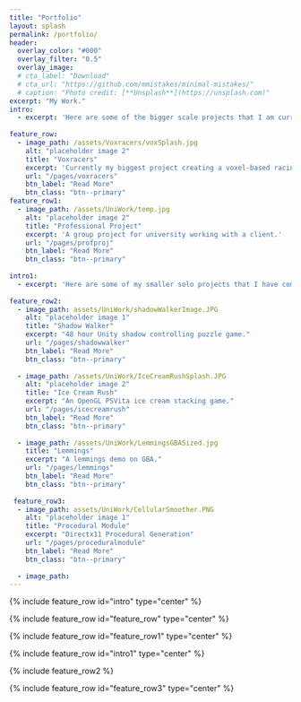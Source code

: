 ```yaml
---
title: "Portfolio"
layout: splash
permalink: /portfolio/
header:
  overlay_color: "#000"
  overlay_filter: "0.5"
  overlay_image: 
  # cta_label: "Download"
  # cta_url: "https://github.com/mmistakes/minimal-mistakes/"
  # caption: "Photo credit: [**Unsplash**](https://unsplash.com)"
excerpt: "My Work."
intro: 
  - excerpt: 'Here are some of the bigger scale projects that I am currently developing.'
  
feature_row:
  - image_path: /assets/Voxracers/voxSplash.jpg
    alt: "placeholder image 2"
    title: "Voxracers"
    excerpt: 'Currently my biggest project creating a voxel-based racing game.'
    url: "/pages/voxracers"
    btn_label: "Read More"
    btn_class: "btn--primary"
feature_row1:
  - image_path: /assets/UniWork/temp.jpg
    alt: "placeholder image 2"
    title: "Professional Project"
    excerpt: 'A group project for university working with a client.'
    url: "/pages/profproj"
    btn_label: "Read More"
    btn_class: "btn--primary"
    
intro1: 
  - excerpt: 'Here are some of my smaller solo projects that I have completed.'
  
feature_row2:
  - image_path: assets/UniWork/shadowWalkerImage.JPG
    alt: "placeholder image 1"
    title: "Shadow Walker"
    excerpt: "48 hour Unity shadow controlling puzzle game."
    url: "/pages/shadowwalker"
    btn_label: "Read More"
    btn_class: "btn--primary"
    
  - image_path: /assets/UniWork/IceCreamRushSplash.JPG
    alt: "placeholder image 2"
    title: "Ice Cream Rush"
    excerpt: "An OpenGL PSVita ice cream stacking game."
    url: "/pages/icecreamrush"
    btn_label: "Read More"
    btn_class: "btn--primary"
    
  - image_path: /assets/UniWork/LemmingsGBASized.jpg
    title: "Lemmings"
    excerpt: "A lemmings demo on GBA."
    url: "/pages/lemmings"
    btn_label: "Read More"
    btn_class: "btn--primary"
    
 feature_row3:
  - image_path: assets/UniWork/CellularSmoother.PNG
    alt: "placeholder image 1"
    title: "Procedural Module"
    excerpt: "Directx11 Procedural Generation"
    url: "/pages/proceduralmodule"
    btn_label: "Read More"
    btn_class: "btn--primary"
    
  - image_path:
---
```


{% include feature_row id="intro" type="center" %}

{% include feature_row id="feature_row" type="center" %}

{% include feature_row id="feature_row1" type="center" %}

{% include feature_row id="intro1" type="center" %}

{% include feature_row2 %}

{% include feature_row id="feature_row3" type="center" %}

